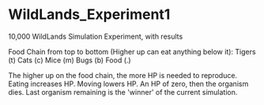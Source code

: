 # WildLands_Experiment1
10,000 WildLands Simulation Experiment, with results

Food Chain from top to bottom (Higher up can eat anything below it):
Tigers (t)
Cats (c)
Mice (m)
Bugs (b)
Food (.)

The higher up on the food chain, the more HP is needed to reproduce.
Eating increases HP.
Moving lowers HP.
An HP of zero, then the organism dies.
Last organism remaining is the 'winner' of the current simulation.

